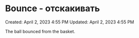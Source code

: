 # Bounce - отскакивать

Created: April 2, 2023 4:55 PM
Updated: April 2, 2023 4:55 PM

The ball bounced from the basket.